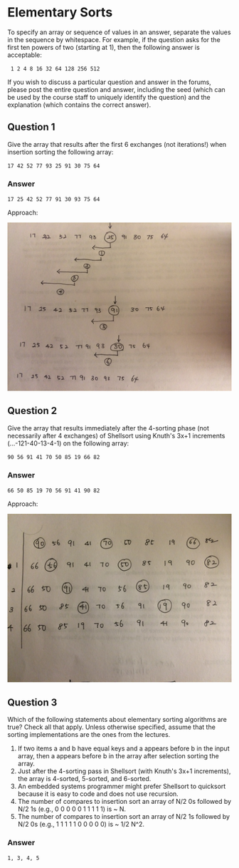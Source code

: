 # Elementary Sorts

To specify an array or sequence of values in an answer, separate the values in
the sequence by whitespace. For example, if the question asks for the first
ten powers of two (starting at 1), then the following answer is acceptable:

     1 2 4 8 16 32 64 128 256 512

If you wish to discuss a particular question and answer in the forums, please
post the entire question and answer, including the seed (which can be used by
the course staff to uniquely identify the question) and the explanation (which
contains the correct answer).


## Question 1

Give the array that results after the first 6 exchanges (not iterations!)
when insertion sorting the following array:

    17 42 52 77 93 25 91 30 75 64 
    
    
### Answer

    17 25 42 52 77 91 30 93 75 64

Approach:

![Insert](misc/insertion.jpeg)


## Question 2

Give the array that results immediately after the 4-sorting phase
(not necessarily after 4 exchanges) of Shellsort using Knuth's 3x+1 increments
(...-121-40-13-4-1) on the following array:

    90 56 91 41 70 50 85 19 66 82 


### Answer

    66 50 85 19 70 56 91 41 90 82


Approach:

![Shell](misc/shell.jpg)

## Question 3

Which of the following statements about elementary sorting algorithms are true? Check all that apply. 
Unless otherwise specified, assume that the sorting implementations are the ones from the lectures.

1. If two items a and b have equal keys and a appears before b in the input array, 
    then a appears before b in the array after selection sorting the array. 
2. Just after the 4-sorting pass in Shellsort (with Knuth's 3x+1 increments), the array is 4-sorted, 5-sorted, and 6-sorted.
3. An embedded systems programmer might prefer Shellsort to quicksort because it is easy to code and does not use recursion.
4. The number of compares to insertion sort an array of N/2 0s followed by N/2 1s (e.g., 0 0 0 0 0 1 1 1 1 1) is ~ N.
5. The number of compares to insertion sort an array of N/2 1s followed by N/2 0s (e.g., 1 1 1 1 1 0 0 0 0 0) is ~ 1/2 N^2.


### Answer

    1, 3, 4, 5

